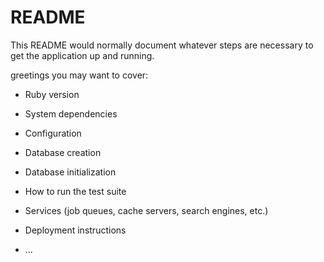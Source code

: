 # README

This README would normally document whatever steps are necessary to get the
application up and running.

greetings you may want to cover:

* Ruby version

* System dependencies

* Configuration

* Database creation

* Database initialization

* How to run the test suite

* Services (job queues, cache servers, search engines, etc.)

* Deployment instructions

* ...
